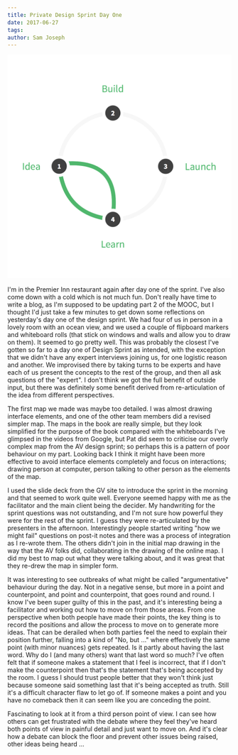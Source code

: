 ```yaml
---
title: Private Design Sprint Day One
date: 2017-06-27
tags: 
author: Sam Joseph
---
```


![design sprint](/images/design_sprint.png)

I'm in the Premier Inn restaurant again after day one of the sprint.  I've also come down with a cold which is not much fun.  Don't really have time to write a blog, as I'm supposed to be updating part 2 of the MOOC, but I thought I'd just take a few minutes to get down some reflections on yesterday's day one of the design sprint.  We had four of us in person in a lovely room with an ocean view, and we used a couple of flipboard markers and whiteboard rolls (that stick on windows and walls and allow you to draw on them).  It seemed to go pretty well.  This was probably the closest I've gotten so far to a day one of Design Sprint as intended, with the exception that we didn't have any expert interviews joining us, for one logistic reason and another.  We improvised there by taking turns to be experts and have each of us present the concepts to the rest of the group, and then all ask questions of the "expert".  I don't think we got the full benefit of outside input, but there was definitely some benefit derived from re-articulation of the idea from different perspectives.

The first map we made was maybe too detailed.  I was almost drawing interface elements, and one of the other team members did a revised simpler map.  The maps in the book are really simple, but they look simplified for the purpose of the book compared with the whiteboards I've glimpsed in the videos from Google, but Pat did seem to criticise our overly complex map from the AV design sprint; so perhaps this is a pattern of poor behaviour on my part.  Looking back I think it might have been more effective to avoid interface elements completely and focus on interactions; drawing person at computer, person talking to other person as the elements of the map.

I used the slide deck from the GV site to introduce the sprint in the morning and that seemed to work quite well.  Everyone seemed happy with me as the facilitator and the main client being the decider.  My handwriting for the sprint questions was not outstanding, and I'm not sure how powerful they were for the rest of the sprint.  I guess they were re-articulated by the presenters in the afternoon.  Interestingly people started writing "how we might fail" questions on post-it notes and there was a process of integration as I re-wrote them.  The others didn't join in the initial map drawing in the way that the AV folks did, collaborating in the drawing of the online map.  I did my best to map out what they were talking about, and it was great that they re-drew the map in simpler form.

It was interesting to see outbreaks of what might be called "argumentative" behaviour during the day.  Not in a negative sense, but more in a point and counterpoint, and point and counterpoint, that goes round and round.  I know I've been super guilty of this in the past, and it's interesting being a facilitator and working out how to move on from those areas.  From one perspective when both people have made their points, the key thing is to record the positions and allow the process to move on to generate more ideas.  That can be derailed when both parties feel the need to explain their position further, falling into a kind of "No, but ..." where effectively the same point (with minor nuances) gets repeated.  Is it partly about having the last word.  Why do I (and many others) want that last word so much?  I've often felt that if someone makes a statement that I feel is incorrect, that if I don't make the counterpoint then that's the statement that's being accepted by the room.  I guess I should trust people better that they won't think just because someone said something last that it's being accepted as truth.  Still it's a difficult character flaw to let go of.  If someone makes a point and you have no comeback then it can seem like you are conceding the point.

Fascinating to look at it from a third person point of view.  I can see how others can get frustrated with the debate where they feel they've heard both points of view in painful detail and just want to move on.   And it's clear how a debate can block the floor and prevent other issues being raised, other ideas being heard ...

